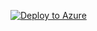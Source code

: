 [![Deploy to Azure](https://aka.ms/deploytoazurebutton)](https://portal.azure.com/#create/Microsoft.Template/uri/https%3A%2F%2Fraw.githubusercontent.com%2FAzure%2Fiot-hub-device-update%2Feshashah-tutorial-assets%2Fassets%2Fubuntuvmdeploy.json)
